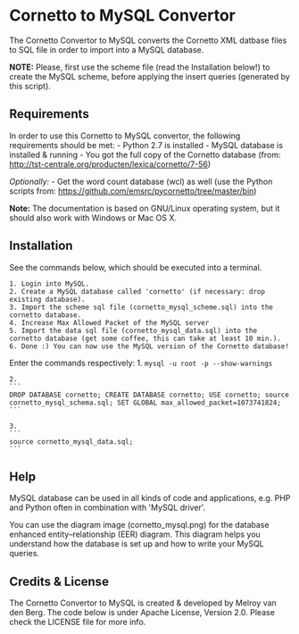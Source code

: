 Cornetto to MySQL Convertor
===========================
The Cornetto Convertor to MySQL converts the Cornetto XML datbase files to SQL file in order to import into a MySQL database.

**NOTE:**
	Please, first use the scheme file (read the Installation below!) to create the MySQL scheme, before applying the insert queries (generated by this script).


Requirements
------------
In order to use this Cornetto to MySQL convertor, the following requirements should be met:
	- Python 2.7 is installed
	- MySQL database is installed & running
	- You got the full copy of the Cornetto database (from: http://tst-centrale.org/producten/lexica/cornetto/7-56)

*Optionally:*
	- Get the word count database (wcl) as well 
		(use the Python scripts from: https://github.com/emsrc/pycornetto/tree/master/bin)

**Note:**
	The documentation is based on GNU/Linux operating system, but it should also work with Windows or Mac OS X.

Installation
------------
See the commands below, which should be executed into a terminal.

	1. Login into MySQL. 
	2. Create a MySQL database called 'cornetto' (if necessary: drop existing database).
	3. Import the scheme sql file (cornetto_mysql_scheme.sql) into the cornetto database.
	4. Increase Max Allowed Packet of the MySQL server
	5. Import the data sql file (cornetto_mysql_data.sql) into the cornetto database (get some coffee, this can take at least 10 min.).
	6. Done :) You can now use the MySQL version of the Cornetto database!

Enter the commands respectively:
	1. 
	```
	mysql -u root -p --show-warnings
	```

	2. 
	```
	DROP DATABASE cornetto; CREATE DATABASE cornetto; USE cornetto; source cornetto_mysql_schema.sql; SET GLOBAL max_allowed_packet=1073741824;
	```

	3. 
	```
	source cornetto_mysql_data.sql;
	```

Help
----
MySQL database can be used in all kinds of code and applications, e.g. PHP and Python often in combination with 'MySQL driver'.

You can use the diagram image (cornetto_mysql.png) for the database enhanced entity–relationship (EER) diagram.
This diagram helps you understand how the database is set up and how to write your MySQL queries.

Credits & License
-----------------
The Cornetto Convertor to MySQL is created & developed by Melroy van den Berg.
The code below is under Apache License, Version 2.0. Please check the LICENSE file for more info.
